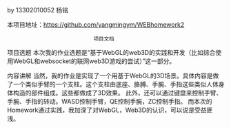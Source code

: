 by 13302010052  杨铭

本项目地址：https://github.com/yangmingym/WEBhomework2

                                项目文档
项目选题
本次我的作业选题是“基于WebGL的web3D的实践和开发（比如综合使用WebGL和websocket的联网web3D游戏的尝试）”这一部分。

内容讲解
当然，我的作业是实现了一个用基于WebGL的3D场景。具体内容是做了一个类似手臂的一个支柱。这个支柱由底座、胳膊、手腕、手指这些类似人体身体构造的部件组成。这些都做成了3D效果。
此外，还可以通过键盘来控制手臂、手腕、手指的转动。WASD控制手臂，QE控制手腕，ZC控制手指。
而本次的Homework通过实践，我加深了对WebGL，Web3D的认识，可以说是受益匪浅。
